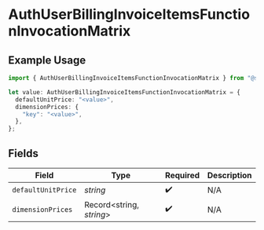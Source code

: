 # AuthUserBillingInvoiceItemsFunctionInvocationMatrix

## Example Usage

```typescript
import { AuthUserBillingInvoiceItemsFunctionInvocationMatrix } from "@simplesagar/vercel/models/authuser.js";

let value: AuthUserBillingInvoiceItemsFunctionInvocationMatrix = {
  defaultUnitPrice: "<value>",
  dimensionPrices: {
    "key": "<value>",
  },
};
```

## Fields

| Field                    | Type                     | Required                 | Description              |
| ------------------------ | ------------------------ | ------------------------ | ------------------------ |
| `defaultUnitPrice`       | *string*                 | :heavy_check_mark:       | N/A                      |
| `dimensionPrices`        | Record<string, *string*> | :heavy_check_mark:       | N/A                      |